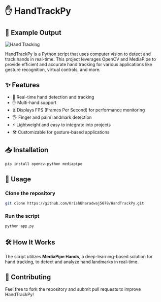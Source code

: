 # ✋ HandTrackPy

## 📸 Example Output
![Hand Tracking]([https://github.com/yourusername/HandTrackPy/blob/main/screenshot.png](https://github.com/KrishBharadwaj5678/HandTrackPy/blob/main/HandTracking.png))

HandTrackPy is a Python script that uses computer vision to detect and track hands in real-time. This project leverages OpenCV and MediaPipe to provide efficient and accurate hand tracking for various applications like gesture recognition, virtual controls, and more.

## ✨ Features
- 🎥 Real-time hand detection and tracking
- ✋ Multi-hand support
- ⏳ Displays FPS (Frames Per Second) for performance monitoring
- 🖐️ Finger and palm landmark detection
- ⚡ Lightweight and easy to integrate into projects
- 🛠️ Customizable for gesture-based applications

## 📥 Installation

```bash
pip install opencv-python mediapipe
```

## 🚀 Usage

### Clone the repository
```bash
git clone https://github.com/KrishBharadwaj5678/HandTrackPy.git
```

### Run the script
```bash
python app.py
```

## 🛠️ How It Works
The script utilizes **MediaPipe Hands**, a deep-learning-based solution for hand tracking, to detect and analyze hand landmarks in real-time.

## 🤝 Contributing
Feel free to fork the repository and submit pull requests to improve HandTrackPy!


